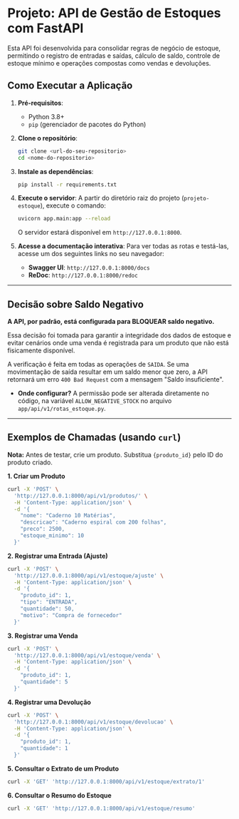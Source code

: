 # Projeto: API de Gestão de Estoques com FastAPI

Esta API foi desenvolvida para consolidar regras de negócio de estoque, permitindo o registro de entradas e saídas, cálculo de saldo, controle de estoque mínimo e operações compostas como vendas e devoluções.

## Como Executar a Aplicação

1.  **Pré-requisitos**:
    *   Python 3.8+
    *   `pip` (gerenciador de pacotes do Python)

2.  **Clone o repositório**:
    ```bash
    git clone <url-do-seu-repositorio>
    cd <nome-do-repositorio>
    ```

3.  **Instale as dependências**:
    ```bash
    pip install -r requirements.txt
    ```

4.  **Execute o servidor**:
    A partir do diretório raiz do projeto (`projeto-estoque`), execute o comando:
    ```bash
    uvicorn app.main:app --reload
    ```
    O servidor estará disponível em `http://127.0.0.1:8000`.

5.  **Acesse a documentação interativa**:
    Para ver todas as rotas e testá-las, acesse um dos seguintes links no seu navegador:
    *   **Swagger UI**: `http://127.0.0.1:8000/docs`
    *   **ReDoc**: `http://127.0.0.1:8000/redoc`

---

## Decisão sobre Saldo Negativo

**A API, por padrão, está configurada para BLOQUEAR saldo negativo.**

Essa decisão foi tomada para garantir a integridade dos dados de estoque e evitar cenários onde uma venda é registrada para um produto que não está fisicamente disponível.

A verificação é feita em todas as operações de `SAIDA`. Se uma movimentação de saída resultar em um saldo menor que zero, a API retornará um erro `400 Bad Request` com a mensagem "Saldo insuficiente".

*   **Onde configurar?** A permissão pode ser alterada diretamente no código, na variável `ALLOW_NEGATIVE_STOCK` no arquivo `app/api/v1/rotas_estoque.py`.

---

## Exemplos de Chamadas (usando `curl`)

**Nota:** Antes de testar, crie um produto. Substitua `{produto_id}` pelo ID do produto criado.

**1. Criar um Produto**
```bash
curl -X 'POST' \
  'http://127.0.0.1:8000/api/v1/produtos/' \
  -H 'Content-Type: application/json' \
  -d '{
    "nome": "Caderno 10 Matérias",
    "descricao": "Caderno espiral com 200 folhas",
    "preco": 2500,
    "estoque_minimo": 10
  }'
```

**2. Registrar uma Entrada (Ajuste)**
```bash
curl -X 'POST' \
  'http://127.0.0.1:8000/api/v1/estoque/ajuste' \
  -H 'Content-Type: application/json' \
  -d '{
    "produto_id": 1,
    "tipo": "ENTRADA",
    "quantidade": 50,
    "motivo": "Compra de fornecedor"
  }'
```

**3. Registrar uma Venda**
```bash
curl -X 'POST' \
  'http://127.0.0.1:8000/api/v1/estoque/venda' \
  -H 'Content-Type: application/json' \
  -d '{
    "produto_id": 1,
    "quantidade": 5
  }'
```

**4. Registrar uma Devolução**
```bash
curl -X 'POST' \
  'http://127.0.0.1:8000/api/v1/estoque/devolucao' \
  -H 'Content-Type: application/json' \
  -d '{
    "produto_id": 1,
    "quantidade": 1
  }'
```

**5. Consultar o Extrato de um Produto**
```bash
curl -X 'GET' 'http://127.0.0.1:8000/api/v1/estoque/extrato/1'
```

**6. Consultar o Resumo do Estoque**
```bash
curl -X 'GET' 'http://127.0.0.1:8000/api/v1/estoque/resumo'
```
